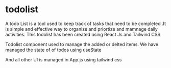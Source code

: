 # todolist
A todo List is a tool used to keep track of tasks that need to be completed .It is simple and effective way to organize and priortize
and mamnage daily activities.
This todolist has been created using React Js and Tailwind CSS

Todolist component used to manage the added or delted items.
We have managed the state of of todos using useState

And all other UI is managed in App.js using tailwind css
